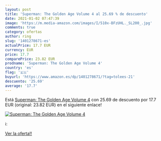 ```yaml
---
layout: post
title: 'Superman: The Golden Age Volume 4 al 25.69 % de descuento'
date: 2021-01-02 07:47:39
image: 'https://m.media-amazon.com/images/I/510x-BFzUHL._SL200_.jpg'
comments: true
category: ofertas
author: ring
slug: '1401278671-es'
actualPrice: 17.7 EUR
currency: EUR
price: 17.7
comparePrice: 23.82 EUR
prodname: 'Superman: The Golden Age Volume 4'
country: 'es'
flag: '🇪🇸'
buyurl: 'https://www.amazon.es/dp/1401278671/?tag=tolees-21'
descuento: '25.69'
average: '17.7'
---
```


Está [Superman: The Golden Age Volume 4](https://www.amazon.es/dp/1401278671/?tag=tolees-21) con 25.69 de descuento por 17.7 EUR (original: 23.82 EUR) en el siguiente enlace!

[![Superman: The Golden Age Volume 4](https://m.media-amazon.com/images/I/510x-BFzUHL._SL200_.jpg)](https://www.amazon.es/dp/1401278671/?tag=tolees-21)

ℹ️:


[Ver la oferta!!](https://www.amazon.es/dp/1401278671/?tag=tolees-21)

